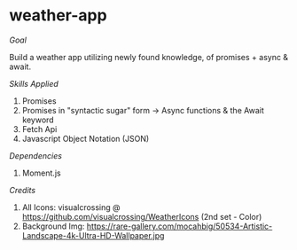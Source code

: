 # weather-app

_Goal_

Build a weather app utilizing newly found knowledge, of promises + async & await.

_Skills Applied_

1. Promises
2. Promises in "syntactic sugar" form -> Async functions & the Await keyword
3. Fetch Api
4. Javascript Object Notation (JSON)

*Dependencies*

1. Moment.js

_Credits_

1. All Icons: visualcrossing @ https://github.com/visualcrossing/WeatherIcons (2nd set - Color)
2. Background Img: https://rare-gallery.com/mocahbig/50534-Artistic-Landscape-4k-Ultra-HD-Wallpaper.jpg
